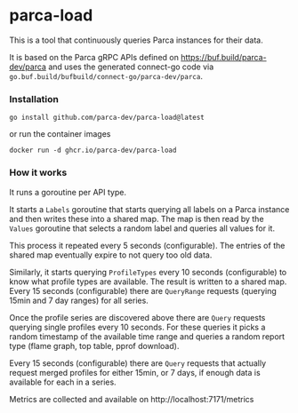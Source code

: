 # parca-load

This is a tool that continuously queries Parca instances for their data.

It is based on the Parca gRPC APIs defined on https://buf.build/parca-dev/parca and uses the generated connect-go code via `go.buf.build/bufbuild/connect-go/parca-dev/parca`.

### Installation

```
go install github.com/parca-dev/parca-load@latest
```

or run the container images

```
docker run -d ghcr.io/parca-dev/parca-load
```

### How it works

It runs a goroutine per API type.

It starts a `Labels` goroutine that starts querying all labels on a Parca instance and then writes these into a shared map.
The map is then read by the `Values` goroutine that selects a random label and queries all values for it.

This process it repeated every 5 seconds (configurable).
The entries of the shared map eventually expire to not query too old data.

Similarly, it starts querying `ProfileTypes` every 10 seconds (configurable) to know what profile types are available.
The result is written to a shared map.
Every 15 seconds (configurable) there are `QueryRange` requests (querying 15min and 7 day ranges) for all series.

Once the profile series are discovered above there are `Query` requests querying single profiles every 10 seconds.
For these queries it picks a random timestamp of the available time range and queries a random report type (flame graph, top table, pprof download).

Every 15 seconds (configurable) there are `Query` requests that actually request merged profiles for either 15min, or 7 days, if enough data is available for each in a series.

Metrics are collected and available on http://localhost:7171/metrics
